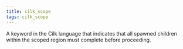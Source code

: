 ```yaml
---
title: cilk_scope
tags: cilk_scope
---
```

A keyword in the Cilk language that indicates that all spawned children within the scoped region must complete before proceeding.